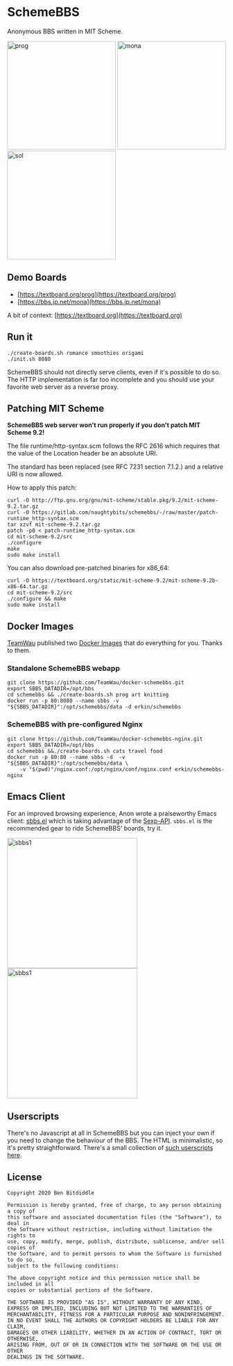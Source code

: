 # SchemeBBS

Anonymous BBS written in MIT Scheme.

<img src="https://user-images.githubusercontent.com/44328637/83545231-36217700-a4ff-11ea-80c2-3aa5e79dac14.png" alt="prog" width="250"/> <img src="https://user-images.githubusercontent.com/44328637/83626395-a084f680-a595-11ea-8cab-7c4f22bcbd23.png" alt="mona" width="250"/> <img src="https://user-images.githubusercontent.com/44328637/83545264-433e6600-a4ff-11ea-9ab8-e5fc3c69b436.png" alt="sol" width="250"/>

## Demo Boards

* [https://textboard.org/prog](https://textboard.org/prog)
* [https://bbs.jp.net/mona](https://bbs.jp.net/mona)

A bit of context: [https://textboard.org](https://textboard.org)


## Run it

```
./create-boards.sh romance smoothies origami
./init.sh 8080
```

SchemeBBS should not directly serve clients, even if it's possible to do so.
The HTTP implementation is far too incomplete and you should use your 
favorite web server as a reverse proxy.

## Patching MIT Scheme

**SchemeBBS web server won't run properly if you don't patch MIT Scheme 9.2!**

The file runtime/http-syntax.scm follows the RFC 2616 which requires
that the value of the Location header be an absolute URI.

The standard has been replaced (see RFC 7231 section 7.1.2.) and a
relative URI is now allowed.

How to apply this patch:

```
curl -O http://ftp.gnu.org/gnu/mit-scheme/stable.pkg/9.2/mit-scheme-9.2.tar.gz
curl -O https://gitlab.com/naughtybits/schemebbs/-/raw/master/patch-runtime_http-syntax.scm
tar xzvf mit-scheme-9.2.tar.gz
patch -p0 < patch-runtime_http-syntax.scm
cd mit-scheme-9.2/src
./configure
make
sudo make install
```

You can also download pre-patched binaries for x86_64:
```
curl -O https://textboard.org/static/mit-scheme-9.2/mit-scheme-9.2b-x86-64.tar.gz
cd mit-scheme-9.2/src
./configure && make
sudo make install
```

## Docker Images

[TeamWau](https://github.com/TeamWau/) published two 
[Docker Images](https://github.com/TeamWau/docker-schemebbs) 
that do everything for you. Thanks to them.

### Standalone SchemeBBS webapp
```
git clone https://github.com/TeamWau/docker-schemebbs.git
export SBBS_DATADIR=/opt/bbs
cd schemebbs && ./create-boards.sh prog art knitting
docker run -p 80:8080 --name sbbs -v "${SBBS_DATADIR}":/opt/schemebbs/data -d erkin/schemebbs
```
### SchemeBBS with pre-configured Nginx
```
git clone https://github.com/TeamWau/docker-schemebbs-nginx.git
export SBBS_DATADIR=/opt/bbs
cd schemebbs &&./create-boards.sh cats travel food
docker run -p 80:80 --name sbbs -d  -v "${SBBS_DATADIR}":/opt/schemebbs/data \
    -v "$(pwd)"/nginx.conf:/opt/nginx/conf/nginx.conf erkin/schemebbs-nginx
```

## Emacs Client

For an improved browsing experience, Anon wrote a praiseworthy Emacs client:
[sbbs.el](https://fossil.textboard.org/sbbs/index) which is taking advantage
of the [Sexp-API](https://textboard.org/sexp/prog/). `sbbs.el` is the
recommended gear to ride SchemeBBS' boards, try it.

<img src="https://user-images.githubusercontent.com/44328637/83544872-db881b00-a4fe-11ea-809b-60c76ef82eaa.png" alt="sbbs1" width="300"/> <img src="https://user-images.githubusercontent.com/44328637/83544483-3ec57d80-a4fe-11ea-9924-6ea2ebf293dc.png" alt="sbbs1" width="300"/>



## Userscripts

There's no Javascript at all in SchemeBBS but you can inject your own if you
need to change the behaviour of the BBS. The HTML is minimalistic, so it's
pretty straightforward. There's a small collection of
[such userscripts here](https://fossil.textboard.org/userscripts/dir?ci=tip).

## License
```
Copyright 2020 Ben Bitdiddle

Permission is hereby granted, free of charge, to any person obtaining a copy of 
this software and associated documentation files (the "Software"), to deal in
the Software without restriction, including without limitation the rights to
use, copy, modify, merge, publish, distribute, sublicense, and/or sell copies of
the Software, and to permit persons to whom the Software is furnished to do so,
subject to the following conditions:

The above copyright notice and this permission notice shall be included in all
copies or substantial portions of the Software.

THE SOFTWARE IS PROVIDED "AS IS", WITHOUT WARRANTY OF ANY KIND,
EXPRESS OR IMPLIED, INCLUDING BUT NOT LIMITED TO THE WARRANTIES OF
MERCHANTABILITY, FITNESS FOR A PARTICULAR PURPOSE AND NONINFRINGEMENT.
IN NO EVENT SHALL THE AUTHORS OR COPYRIGHT HOLDERS BE LIABLE FOR ANY CLAIM,
DAMAGES OR OTHER LIABILITY, WHETHER IN AN ACTION OF CONTRACT, TORT OR OTHERWISE,
ARISING FROM, OUT OF OR IN CONNECTION WITH THE SOFTWARE OR THE USE OR OTHER
DEALINGS IN THE SOFTWARE.
```
